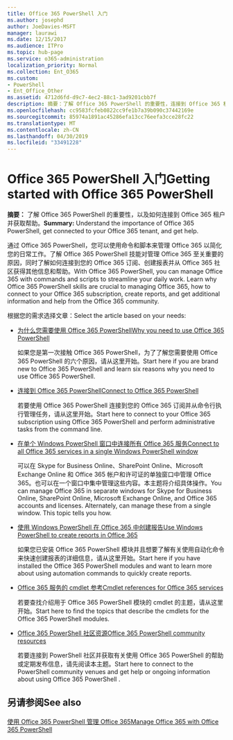 ```yaml
---
title: Office 365 PowerShell 入门
ms.author: josephd
author: JoeDavies-MSFT
manager: laurawi
ms.date: 12/15/2017
ms.audience: ITPro
ms.topic: hub-page
ms.service: o365-administration
localization_priority: Normal
ms.collection: Ent_O365
ms.custom:
- PowerShell
- Ent_Office_Other
ms.assetid: 4712d6fd-d9c7-4ec2-88c1-3ad9201cbb7f
description: 摘要：了解 Office 365 PowerShell 的重要性，连接到 Office 365 租户，并获取帮助。
ms.openlocfilehash: cc9583fcfeb0822cc9fe1b7a39b090c37442169e
ms.sourcegitcommit: 85974a1891ac45286efa13cc76eefa3cce28fc22
ms.translationtype: MT
ms.contentlocale: zh-CN
ms.lasthandoff: 04/30/2019
ms.locfileid: "33491228"
---
```

# <a name="getting-started-with-office-365-powershell"></a><span data-ttu-id="6bb1c-103">Office 365 PowerShell 入门</span><span class="sxs-lookup"><span data-stu-id="6bb1c-103">Getting started with Office 365 PowerShell</span></span>

 <span data-ttu-id="6bb1c-104">**摘要：** 了解 Office 365 PowerShell 的重要性，以及如何连接到 Office 365 租户并获取帮助。</span><span class="sxs-lookup"><span data-stu-id="6bb1c-104">**Summary:** Understand the importance of Office 365 PowerShell, get connected to your Office 365 tenant, and get help.</span></span>
  
<span data-ttu-id="6bb1c-p101">通过 Office 365 PowerShell，您可以使用命令和脚本来管理 Office 365 以简化您的日常工作。了解 Office 365 PowerShell 技能对管理 Office 365 至关重要的原因，同时了解如何连接到您的 Office 365 订阅、创建报表并从 Office 365 社区获得其他信息和帮助。</span><span class="sxs-lookup"><span data-stu-id="6bb1c-p101">With Office 365 PowerShell, you can manage Office 365 with commands and scripts to streamline your daily work. Learn why Office 365 PowerShell skills are crucial to managing Office 365, how to connect to your Office 365 subscription, create reports, and get additional information and help from the Office 365 community.</span></span>
  
<span data-ttu-id="6bb1c-107">根据您的需求选择文章：</span><span class="sxs-lookup"><span data-stu-id="6bb1c-107">Select the article based on your needs:</span></span>
  
- [<span data-ttu-id="6bb1c-108">为什么您需要使用 Office 365 PowerShell</span><span class="sxs-lookup"><span data-stu-id="6bb1c-108">Why you need to use Office 365 PowerShell</span></span>](why-you-need-to-use-office-365-powershell.md)
    
    <span data-ttu-id="6bb1c-109">如果您是第一次接触 Office 365 PowerShell，为了了解您需要使用 Office 365 PowerShell 的六个原因，请从这里开始。</span><span class="sxs-lookup"><span data-stu-id="6bb1c-109">Start here if you are brand new to Office 365 PowerShell and learn six reasons why you need to use Office 365 PowerShell.</span></span> 
    
- [<span data-ttu-id="6bb1c-110">连接到 Office 365 PowerShell</span><span class="sxs-lookup"><span data-stu-id="6bb1c-110">Connect to Office 365 PowerShell</span></span>](connect-to-office-365-powershell.md)
    
    <span data-ttu-id="6bb1c-111">若要使用 Office 365 PowerShell 连接到您的 Office 365 订阅并从命令行执行管理任务，请从这里开始。</span><span class="sxs-lookup"><span data-stu-id="6bb1c-111">Start here to connect to your Office 365 subscription using Office 365 PowerShell and perform administrative tasks from the command line.</span></span>
    
- [<span data-ttu-id="6bb1c-112">在单个 Windows PowerShell 窗口中连接所有 Office 365 服务</span><span class="sxs-lookup"><span data-stu-id="6bb1c-112">Connect to all Office 365 services in a single Windows PowerShell window</span></span>](connect-to-all-office-365-services-in-a-single-windows-powershell-window.md)
    
    <span data-ttu-id="6bb1c-p102">可以在 Skype for Business Online、SharePoint Online、Microsoft Exchange Online 和 Office 365 帐户和许可证的单独窗口中管理 Office 365。也可以在一个窗口中集中管理这些内容。本主题将介绍具体操作。</span><span class="sxs-lookup"><span data-stu-id="6bb1c-p102">You can manage Office 365 in separate windows for Skype for Business Online, SharePoint Online, Microsoft Exchange Online, and Office 365 accounts and licenses. Alternately, can manage these from a single window. This topic tells you how.</span></span>
    
- [<span data-ttu-id="6bb1c-116">使用 Windows PowerShell 在 Office 365 中创建报告</span><span class="sxs-lookup"><span data-stu-id="6bb1c-116">Use Windows PowerShell to create reports in Office 365</span></span>](use-windows-powershell-to-create-reports-in-office-365.md)
    
    <span data-ttu-id="6bb1c-117">如果您已安装 Office 365 PowerShell 模块并且想要了解有关使用自动化命令来快速创建报表的详细信息，请从这里开始。</span><span class="sxs-lookup"><span data-stu-id="6bb1c-117">Start here if you have installed the Office 365 PowerShell modules and want to learn more about using automation commands to quickly create reports.</span></span> 
    
- [<span data-ttu-id="6bb1c-118">Office 365 服务的 cmdlet 参考</span><span class="sxs-lookup"><span data-stu-id="6bb1c-118">Cmdlet references for Office 365 services</span></span>](cmdlet-references-for-office-365-services.md)
    
    <span data-ttu-id="6bb1c-119">若要查找介绍用于 Office 365 PowerShell 模块的 cmdlet 的主题，请从这里开始。</span><span class="sxs-lookup"><span data-stu-id="6bb1c-119">Start here to find the topics that describe the cmdlets for the Office 365 PowerShell modules.</span></span>
    
- [<span data-ttu-id="6bb1c-120">Office 365 PowerShell 社区资源</span><span class="sxs-lookup"><span data-stu-id="6bb1c-120">Office 365 PowerShell community resources</span></span>](office-365-powershell-community-resources.md)
    
    <span data-ttu-id="6bb1c-121">若要连接到 PowerShell 社区并获取有关使用 Office 365 PowerShell 的帮助或定期发布信息，请先阅读本主题。</span><span class="sxs-lookup"><span data-stu-id="6bb1c-121">Start here to connect to the PowerShell community venues and get help or ongoing information about using Office 365 PowerShell .</span></span>
    
## <a name="see-also"></a><span data-ttu-id="6bb1c-122">另请参阅</span><span class="sxs-lookup"><span data-stu-id="6bb1c-122">See also</span></span>

#### 

[<span data-ttu-id="6bb1c-123">使用 Office 365 PowerShell 管理 Office 365</span><span class="sxs-lookup"><span data-stu-id="6bb1c-123">Manage Office 365 with Office 365 PowerShell</span></span>](manage-office-365-with-office-365-powershell.md)


